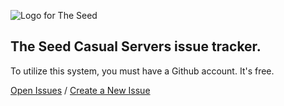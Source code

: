 ![Logo for The Seed](https://i.vgy.me/2YUMCo.png)
## The Seed Casual Servers issue tracker.
To utilize this system, you must have a Github account. It's free.

[Open Issues](https://github.com/theseedmc/issues/issues) / [Create a New Issue](https://github.com/theseedmc/issues/issues/new/choose)
